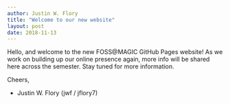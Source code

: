 ```yaml
---
author: Justin W. Flory
title: "Welcome to our new website"
layout: post
date: 2018-11-13
---
```


Hello, and welcome to the new FOSS@MAGIC GitHub Pages website!
As we work on building up our online presence again, more info will be shared here across the semester.
Stay tuned for more information.

Cheers,
- Justin W. Flory (jwf / jflory7)

